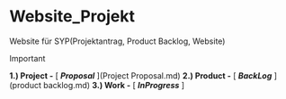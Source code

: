 # Website_Projekt

Website für SYP(Projektantrag, Product Backlog, Website)

> [!IMPORTANT]
> **1.) Project -** [ ***Proposal*** ](Project Proposal.md)
> **2.) Product -** [ ***BackLog*** ](product backlog.md)
> **3.) Work -** [ ***InProgress*** ]